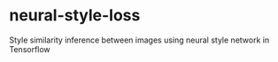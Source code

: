 # neural-style-loss
Style similarity inference between images using neural style network in Tensorflow
